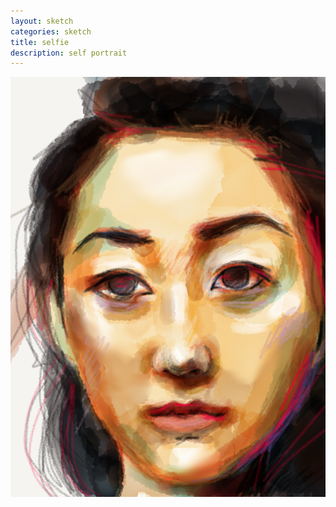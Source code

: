 ```yaml
---
layout: sketch
categories: sketch
title: selfie
description: self portrait
---
```


![alt text](/sketches/Portrait.png "self portrait")
